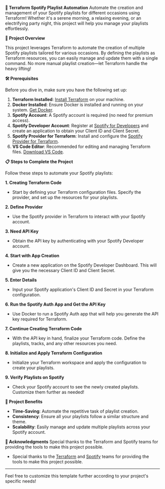 **🎵 Terraform Spotify Playlist Automation**
Automate the creation and management of your Spotify playlists for different occasions using Terraform! Whether it's a serene morning, a relaxing evening, or an electrifying party night, this project will help you manage your playlists effortlessly.

**🚀 Project Overview**

This project leverages Terraform to automate the creation of multiple Spotify playlists tailored for various occasions. By defining the playlists as Terraform resources, you can easily manage and update them with a single command. No more manual playlist creation—let Terraform handle the heavy lifting!

**🛠 Prerequisites**

Before you dive in, make sure you have the following set up:

1. **Terraform Installed**: [Install Terraform](https://www.terraform.io/downloads.html) on your machine.
2. **Docker Installed**: Ensure Docker is installed and running on your system. [Get Docker](https://docs.docker.com/get-docker/).
3. **Spotify Account**: A Spotify account is required (no need for premium access).
4. **Spotify Developer Account**: Register at [Spotify for Developers](https://developer.spotify.com/dashboard/applications) and create an application to obtain your Client ID and Client Secret.
5. **Spotify Provider for Terraform**: Install and configure the [Spotify Provider for Terraform](https://registry.terraform.io/providers/conradludgate/spotify/latest).
6. **VS Code Editor**: Recommended for editing and managing Terraform files. [Download VS Code](https://code.visualstudio.com/).

**📋 Steps to Complete the Project**

Follow these steps to automate your Spotify playlists:

**1. **Creating Terraform Code****
   - Start by defining your Terraform configuration files. Specify the provider, and set up the resources for your playlists.

**2. **Define Provider****
   - Use the Spotify provider in Terraform to interact with your Spotify account.

**3. **Need API Key****
   - Obtain the API key by authenticating with your Spotify Developer account.

**4. **Start with App Creation****
   - Create a new application on the Spotify Developer Dashboard. This will give you the necessary Client ID and Client Secret.

**5. **Enter Details****
   - Input your Spotify application's Client ID and Secret in your Terraform configuration.

**6. **Run the Spotify Auth App and Get the API Key****
   - Use Docker to run a Spotify Auth app that will help you generate the API key required for Terraform.

**7. **Continue Creating Terraform Code****
   - With the API key in hand, finalize your Terraform code. Define the playlists, tracks, and any other resources you need.

**8. **Initialize and Apply Terraform Configuration****
   - Initialize your Terraform workspace and apply the configuration to create your playlists.

**9. **Verify Playlists on Spotify****
   - Check your Spotify account to see the newly created playlists. Customize them further as needed!

**🎉 Project Benefits**

- **Time-Saving**: Automate the repetitive task of playlist creation.
- **Consistency**: Ensure all your playlists follow a similar structure and theme.
- **Scalability**: Easily manage and update multiple playlists across your Spotify account.

**🙌 Acknowledgments**
Special thanks to the Terraform and Spotify teams for providing the tools to make this project possible.

- Special thanks to the [Terraform](https://www.terraform.io/) and [Spotify](https://www.spotify.com/) teams for providing the tools to make this project possible.

---

Feel free to customize this template further according to your project's specific needs!
